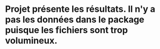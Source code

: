 # Projet présente les résultats. Il n'y a pas les données dans le package puisque les fichiers sont trop volumineux. 
